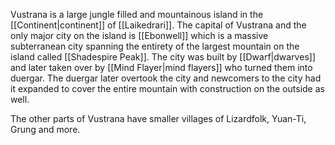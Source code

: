 Vustrana is a large jungle filled and mountainous island in the [[Continent|continent]] of [[Laikedrari]]. The capital of Vustrana and the only major city on the island is [[Ebonwell]] which is a massive subterranean city spanning the entirety of the largest mountain on the island called [[Shadespire Peak]]. The city was built by [[Dwarf|dwarves]] and later taken over by [[Mind Flayer|mind flayers]] who turned them into duergar. The duergar later overtook the city and newcomers to the city had it expanded to cover the entire mountain with construction on the outside as well.

  

The other parts of Vustrana have smaller villages of Lizardfolk, Yuan-Ti, Grung and more.